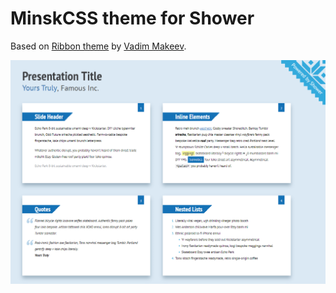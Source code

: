 # MinskCSS theme for Shower

Based on [Ribbon theme](https://github.com/shower/ribbon) by [Vadim Makeev](http://pepelsbey.net/).

![MinskCSS Theme screen shot](pictures/canvas.png)
